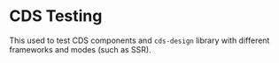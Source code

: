 # CDS Testing

This used to test CDS components and `cds-design` library with different frameworks and modes (such as SSR).